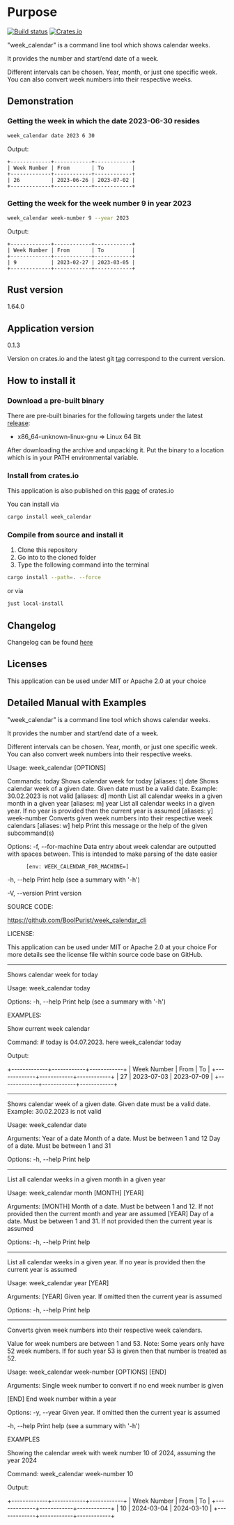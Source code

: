# Purpose

[![Build status](https://github.com/BoolPurist/week_calendar_cli/actions/workflows/ci_check.yml/badge.svg)](https://github.com/boolpurist/week_calendar_cli/actions)
[![Crates.io](https://img.shields.io/crates/v/week_calendar.svg)](https://crates.io/crates/week_calendar)

"week_calendar" is a command line tool which shows calendar weeks. 

It provides the number and start/end date of a week.

Different intervals can be chosen. Year, month, or just one specific week.
You can also convert week numbers into their respective weeks.


## Demonstration 

### Getting the week in which the date 2023-06-30 resides

```sh
week_calendar date 2023 6 30
```

Output:

```text
+-------------+------------+------------+
| Week Number | From       | To         |
+-------------+------------+------------+
| 26          | 2023-06-26 | 2023-07-02 |
+-------------+------------+------------+
```

### Getting the week for the week number 9 in year 2023

```sh
week_calendar week-number 9 --year 2023
```

Output:

```text
+-------------+------------+------------+
| Week Number | From       | To         |
+-------------+------------+------------+
| 9           | 2023-02-27 | 2023-03-05 |
+-------------+------------+------------+
```

## Rust version 

1.64.0 

## Application version

0.1.3 

Version on crates.io and the latest git 
[tag](https://github.com/BoolPurist/week_calendar_cli/releases/tag/v0.1.3) 
correspond to the current version. 

## How to install it

### Download a pre-built binary

There are pre-built binaries for the following targets 
under the latest [release](https://github.com/BoolPurist/week_calendar_cli/releases/tag/v0.1.3):

- x86_64-unknown-linux-gnu => Linux 64 Bit

After downloading the archive and unpacking it. Put the binary to a location 
which is in your PATH environmental variable.

### Install from crates.io

This application is also published on this [page](https://crates.io/crates/week_calendar) of crates.io 

You can install via 
```sh
cargo install week_calendar
```

### Compile from source and install it

1. Clone this repository
2. Go into to the cloned folder
3. Type the following command into the terminal

```sh
cargo install --path=. --force
```
or via
```sh
just local-install
```

## Changelog 

Changelog can be found [here](./CHANGELOG.md)

## Licenses

This application can be used under MIT or Apache 2.0 at your choice

## Detailed Manual with Examples

"week_calendar" is a command line tool which shows calendar weeks. 

It provides the number and start/end date of a week.

Different intervals can be chosen. Year, month, or just one specific week.
You can also convert week numbers into their respective weeks.


Usage: week_calendar [OPTIONS] <COMMAND>

Commands:
  today        Shows calendar week for today [aliases: t]
  date         Shows calendar week of a given date. Given date must be a valid date. Example: 30.02.2023 is not valid [aliases: d]
  month        List all calendar weeks in a given month in a given year [aliases: m]
  year         List all calendar weeks in a given year. If no year is provided then the current year is assumed [aliases: y]
  week-number  Converts given week numbers into their respective week calendars [aliases: w]
  help         Print this message or the help of the given subcommand(s)

Options:
  -f, --for-machine
          Data entry about week calendar are outputted with spaces between. This is intended to make parsing of the date easier
          
          [env: WEEK_CALENDAR_FOR_MACHINE=]

  -h, --help
          Print help (see a summary with '-h')

  -V, --version
          Print version

SOURCE CODE:

https://github.com/BoolPurist/week_calendar_cli

LICENSE:

This application can be used under MIT or Apache 2.0 at your choice
For more details see the license file within source code base 
on GitHub.

----------------------------------------------------------------------------------------------------

Shows calendar week for today

Usage: week_calendar today

Options:
  -h, --help
          Print help (see a summary with '-h')

EXAMPLES:

Show current week calendar 

Command:
    # today is 04.07.2023. here
    week_calendar today

Output:

+-------------+------------+------------+
| Week Number | From       | To         |
+-------------+------------+------------+
| 27          | 2023-07-03 | 2023-07-09 |
+-------------+------------+------------+

----------------------------------------------------------------------------------------------------

Shows calendar week of a given date. Given date must be a valid date. Example: 30.02.2023 is not valid

Usage: week_calendar date <YEAR> <MONTH> <DAY>

Arguments:
  <YEAR>   Year of a date
  <MONTH>  Month of a date. Must be between 1 and 12
  <DAY>    Day of a date. Must be between 1 and 31

Options:
  -h, --help  Print help

----------------------------------------------------------------------------------------------------

List all calendar weeks in a given month in a given year

Usage: week_calendar month [MONTH] [YEAR]

Arguments:
  [MONTH]  Month of a date. Must be between 1 and 12. If not provided then the current month and year are assumed
  [YEAR]   Day of a date. Must be between 1 and 31. If not provided then the current year is assumed

Options:
  -h, --help  Print help

----------------------------------------------------------------------------------------------------

List all calendar weeks in a given year. If no year is provided then the current year is assumed

Usage: week_calendar year [YEAR]

Arguments:
  [YEAR]  Given year. If omitted then the current year is assumed

Options:
  -h, --help  Print help

----------------------------------------------------------------------------------------------------

Converts given week numbers into their respective week calendars.

Value for week numbers are between 1 and 53. Note: Some years only have 52 week numbers. If for such year 53 is given then that number is treated as 52.

Usage: week_calendar week-number [OPTIONS] <START> [END]

Arguments:
  <START>
          Single week number to convert if no end week number is given

  [END]
          End week number within a year

Options:
  -y, --year <YEAR>
          Given year. If omitted then the current year is assumed

  -h, --help
          Print help (see a summary with '-h')

EXAMPLES 

Showing the calendar week with week number 10 of 2024, assuming the year 2024

Command:
    week_calendar week-number 10

Output:

+-------------+------------+------------+
| Week Number | From       | To         |
+-------------+------------+------------+
| 10          | 2024-03-04 | 2024-03-10 |
+-------------+------------+------------+
